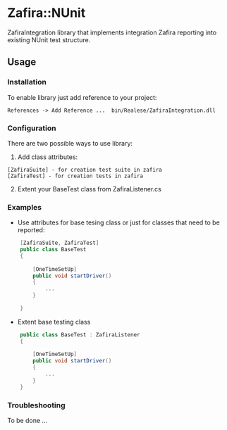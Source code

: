 # Zafira::NUnit

ZafiraIntegration library that implements integration Zafira reporting into existing NUnit test structure.

## Usage

### Installation

To enable library just add reference to your project:

```
References -> Add Reference ...  bin/Realese/ZafiraIntegration.dll 
```

### Configuration


There are two possible ways to use library:
1. Add class attributes:
```
[ZafiraSuite] - for creation test suite in zafira
[ZafiraTest] - for creation tests in zafira
```
2. Extent your BaseTest class from ZafiraListener.cs

### Examples

- Use attributes for base tesing class or just for classes that need to be reported:
```csharp
    [ZafiraSuite, ZafiraTest]
    public class BaseTest 
    {
     
        [OneTimeSetUp]
        public void startDriver()
        {
            ...
        }
    
    }
```
- Extent base testing class 

```csharp
    public class BaseTest : ZafiraListener
    {
        
        [OneTimeSetUp]
        public void startDriver()
        {
            ...
        }
    }
```
### Troubleshooting
To be done ...
